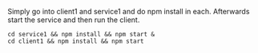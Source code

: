 Simply go into client1 and service1 and do npm install in each.
Afterwards start the service and then run the client.

```
cd service1 && npm install && npm start &
cd client1 && npm install && npm start
```